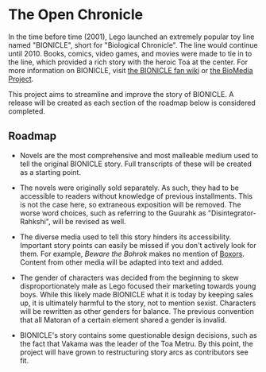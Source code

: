 # The Open Chronicle
In the time before time (2001), Lego launched an extremely popular toy line named "BIONICLE", short for "Biological Chronicle". The line would continue until 2010. Books, comics, video games, and movies were made to tie in to the line, which provided a rich story with the heroic Toa at the center. For more information on BIONICLE, visit [the BIONICLE fan wiki](http://biosector01.com) or [the BioMedia Project](http://biomediaproject.com/bmp/).

This project aims to streamline and improve the story of BIONICLE. A release will be created as each section of the roadmap below is considered completed.

## Roadmap

- Novels are the most comprehensive and most malleable medium used to tell the original BIONICLE story. Full transcripts of these will be created as a starting point.

- The novels were originally sold separately. As such, they had to be accessible to readers without knowledge of previous installments. This is not the case here, so extraneous exposition will be removed. The worse word choices, such as referring to the Guurahk as "Disintegrator-Rahkshi", will be revised as well.

- The diverse media used to tell this story hinders its accessibility. Important story points can easily be missed if you don't actively look for them. For example, *Beware the Bohrok* makes no mention of [Boxors](http://biosector01.com/wiki/index.php/Boxor). Content from other media will be adapted into text and added.

- The gender of characters was decided from the beginning to skew disproportionately male as Lego focused their marketing towards young boys. While this likely made BIONICLE what it is today by keeping sales up, it is ultimately harmful to the story, not to mention sexist. Characters will be rewritten as other genders for balance. The previous convention that all Matoran of a certain element shared a gender is invalid.

- BIONICLE's story contains some questionable design decisions, such as the fact that Vakama was the leader of the Toa Metru. By this point, the project will have grown to restructuring story arcs as contributors see fit.
